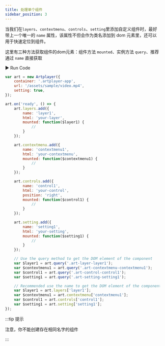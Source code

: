 ```yaml
---
title: 处理单个组件
sidebar_position: 3
---
```


当我们在`layers`、`contextmenu`、`controls`、`setting`里添加自定义组件时，最好带上一个唯一的 `name` 属性，该属性不但会作为类名添加到 dom 元素里，还可以用于快速定位到组件。

这里有三种方法获取组件的dom元素：组件方法 `mounted`、实例方法 `query`、推荐通过 `name` 直接获取

<div className="run-code">▶ Run Code</div>

```js
var art = new Artplayer({
    container: '.artplayer-app',
    url: '/assets/sample/video.mp4',
    setting: true,
});

art.on('ready', () => {
    art.layers.add({
        name: 'layer1',
        html: 'your-layer',
        mounted: function($layer1) {
            //
        }
    });

    art.contextmenu.add({
        name: 'contextmenu1',
        html: 'your-contextmenu',
        mounted: function($contextmenu1) {
            //
        }
    });

    art.controls.add({
        name: 'control1',
        html: 'your-control',
        position: 'right',
        mounted: function($control1) {
            //
        }
    });

    art.setting.add({
        name: 'setting1',
        html: 'your-setting',
        mounted: function($setting1) {
            //
        }
    });

    // Use the query method to get the DOM element of the component
    var $layer1 = art.query('.art-layer-layer1');
    var $contextmenu1 = art.query('.art-contextmenu-contextmenu1');
    var $control1 = art.query('.art-control-control1');
    var $setting1 = art.query('.art-setting-setting1');

    // Recommended use the name to get the DOM element of the component
    var $layer1 = art.layers['layer1'];
    var $contextmenu1 = art.contextmenu['contextmenu1'];
    var $control1 = art.controls['control1'];
    var $setting1 = art.setting['setting1'];
});
```

:::tip 提示

注意，你不能创建存在相同名字的组件

:::
